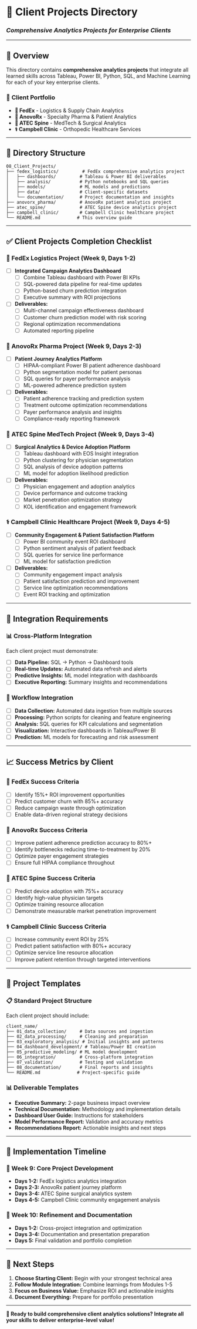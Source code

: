 # 🏢 Client Projects Directory
### *Comprehensive Analytics Projects for Enterprise Clients*

---

## 🎯 Overview

This directory contains **comprehensive analytics projects** that integrate all learned skills across Tableau, Power BI, Python, SQL, and Machine Learning for each of your key enterprise clients.

### 🏢 **Client Portfolio**
- **🚚 FedEx** - Logistics & Supply Chain Analytics
- **💊 AnovoRx** - Specialty Pharma & Patient Analytics  
- **🏥 ATEC Spine** - MedTech & Surgical Analytics
- **⚕️ Campbell Clinic** - Orthopedic Healthcare Services

---

## 📁 Directory Structure

```
08_Client_Projects/
├── fedex_logistics/         # FedEx comprehensive analytics project
│   ├── dashboards/         # Tableau & Power BI deliverables
│   ├── analysis/           # Python notebooks and SQL queries
│   ├── models/             # ML models and predictions
│   ├── data/               # Client-specific datasets
│   └── documentation/      # Project documentation and insights
├── anovorx_pharma/         # AnovoRx patient analytics project
├── atec_spine/             # ATEC Spine device analytics project
├── campbell_clinic/        # Campbell Clinic healthcare project
└── README.md              # This overview guide
```

---

## ✅ Client Projects Completion Checklist

### **🚚 FedEx Logistics Project (Week 9, Days 1-2)**
- [ ] **Integrated Campaign Analytics Dashboard**
  - [ ] Combine Tableau dashboard with Power BI KPIs
  - [ ] SQL-powered data pipeline for real-time updates
  - [ ] Python-based churn prediction integration
  - [ ] Executive summary with ROI projections

- [ ] **Deliverables:**
  - [ ] Multi-channel campaign effectiveness dashboard
  - [ ] Customer churn prediction model with risk scoring
  - [ ] Regional optimization recommendations
  - [ ] Automated reporting pipeline

### **💊 AnovoRx Pharma Project (Week 9, Days 2-3)**
- [ ] **Patient Journey Analytics Platform**
  - [ ] HIPAA-compliant Power BI patient adherence dashboard
  - [ ] Python segmentation model for patient personas
  - [ ] SQL queries for payer performance analysis
  - [ ] ML-powered adherence prediction system

- [ ] **Deliverables:**
  - [ ] Patient adherence tracking and prediction system
  - [ ] Treatment outcome optimization recommendations
  - [ ] Payer performance analysis and insights
  - [ ] Compliance-ready reporting framework

### **🏥 ATEC Spine MedTech Project (Week 9, Days 3-4)**
- [ ] **Surgical Analytics & Device Adoption Platform**
  - [ ] Tableau dashboard with EOS Insight integration
  - [ ] Python clustering for physician segmentation
  - [ ] SQL analysis of device adoption patterns
  - [ ] ML model for adoption likelihood prediction

- [ ] **Deliverables:**
  - [ ] Physician engagement and adoption analytics
  - [ ] Device performance and outcome tracking
  - [ ] Market penetration optimization strategy
  - [ ] KOL identification and engagement framework

### **⚕️ Campbell Clinic Healthcare Project (Week 9, Days 4-5)**
- [ ] **Community Engagement & Patient Satisfaction Platform**
  - [ ] Power BI community event ROI dashboard
  - [ ] Python sentiment analysis of patient feedback
  - [ ] SQL queries for service line performance
  - [ ] ML model for satisfaction prediction

- [ ] **Deliverables:**
  - [ ] Community engagement impact analysis
  - [ ] Patient satisfaction prediction and improvement
  - [ ] Service line optimization recommendations
  - [ ] Event ROI tracking and optimization

---

## 🎯 Integration Requirements

### **📊 Cross-Platform Integration**
Each client project must demonstrate:
- [ ] **Data Pipeline:** SQL → Python → Dashboard tools
- [ ] **Real-time Updates:** Automated data refresh and alerts
- [ ] **Predictive Insights:** ML model integration with dashboards
- [ ] **Executive Reporting:** Summary insights and recommendations

### **🔄 Workflow Integration**
- [ ] **Data Collection:** Automated data ingestion from multiple sources
- [ ] **Processing:** Python scripts for cleaning and feature engineering
- [ ] **Analysis:** SQL queries for KPI calculations and segmentation
- [ ] **Visualization:** Interactive dashboards in Tableau/Power BI
- [ ] **Prediction:** ML models for forecasting and risk assessment

---

## 📈 Success Metrics by Client

### **🚚 FedEx Success Criteria**
- [ ] Identify 15%+ ROI improvement opportunities
- [ ] Predict customer churn with 85%+ accuracy
- [ ] Reduce campaign waste through optimization
- [ ] Enable data-driven regional strategy decisions

### **💊 AnovoRx Success Criteria**
- [ ] Improve patient adherence prediction accuracy to 80%+
- [ ] Identify bottlenecks reducing time-to-treatment by 20%
- [ ] Optimize payer engagement strategies
- [ ] Ensure full HIPAA compliance throughout

### **🏥 ATEC Spine Success Criteria**
- [ ] Predict device adoption with 75%+ accuracy
- [ ] Identify high-value physician targets
- [ ] Optimize training resource allocation
- [ ] Demonstrate measurable market penetration improvement

### **⚕️ Campbell Clinic Success Criteria**
- [ ] Increase community event ROI by 25%
- [ ] Predict patient satisfaction with 80%+ accuracy
- [ ] Optimize service line resource allocation
- [ ] Improve patient retention through targeted interventions

---

## 🎨 Project Templates

### **📋 Standard Project Structure**
Each client project should include:
```
client_name/
├── 01_data_collection/     # Data sources and ingestion
├── 02_data_processing/     # Cleaning and preparation
├── 03_exploratory_analysis/ # Initial insights and patterns
├── 04_dashboard_development/ # Tableau/Power BI creation
├── 05_predictive_modeling/ # ML model development
├── 06_integration/         # Cross-platform integration
├── 07_validation/          # Testing and validation
├── 08_documentation/       # Final reports and insights
└── README.md              # Project-specific guide
```

### **📊 Deliverable Templates**
- **Executive Summary:** 2-page business impact overview
- **Technical Documentation:** Methodology and implementation details
- **Dashboard User Guide:** Instructions for stakeholders
- **Model Performance Report:** Validation and accuracy metrics
- **Recommendations Report:** Actionable insights and next steps

---

## 🚀 Implementation Timeline

### **📅 Week 9: Core Project Development**
- **Days 1-2:** FedEx logistics analytics integration
- **Days 2-3:** AnovoRx patient journey platform
- **Days 3-4:** ATEC Spine surgical analytics system
- **Days 4-5:** Campbell Clinic community engagement analysis

### **📅 Week 10: Refinement and Documentation**
- **Days 1-2:** Cross-project integration and optimization
- **Days 3-4:** Documentation and presentation preparation
- **Days 5:** Final validation and portfolio completion

---

## 🎯 Next Steps

1. **Choose Starting Client:** Begin with your strongest technical area
2. **Follow Module Integration:** Combine learnings from Modules 1-5
3. **Focus on Business Value:** Emphasize ROI and actionable insights
4. **Document Everything:** Prepare for portfolio presentation

---

**🎯 Ready to build comprehensive client analytics solutions? Integrate all your skills to deliver enterprise-level value!**
